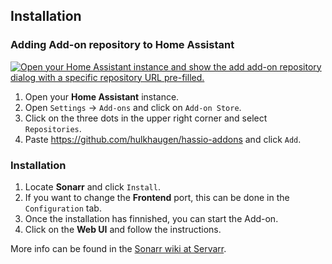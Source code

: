 ## Installation

### Adding Add-on repository to Home Assistant

[![Open your Home Assistant instance and show the add add-on repository dialog with a specific repository URL pre-filled.](https://my.home-assistant.io/badges/supervisor_add_addon_repository.svg)](https://my.home-assistant.io/redirect/supervisor_add_addon_repository/?repository_url=https%3A%2F%2Fgithub.com%2Fhulkhaugen%2Fhassio-addons)

1. Open your **Home Assistant** instance.
2. Open `Settings` -> `Add-ons` and click on `Add-on Store`.
3. Click on the three dots in the upper right corner and select `Repositories`.
4. Paste https://github.com/hulkhaugen/hassio-addons and click `Add`.

### Installation
1. Locate **Sonarr** and click `Install`.
2. If you want to change the **Frontend** port, this can be done in the `Configuration` tab.
3. Once the installation has finnished, you can start the Add-on.
4. Click on the **Web UI** and follow the instructions.

More info can be found in the [Sonarr wiki at Servarr](https://wiki.servarr.com/sonarr).